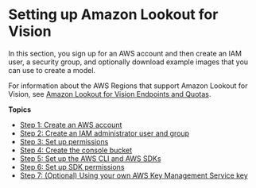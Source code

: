 # Setting up Amazon Lookout for Vision<a name="su-set-up"></a>

In this section, you sign up for an AWS account and then create an IAM user, a security group, and optionally download example images that you can use to create a model\. 

For information about the AWS Regions that support Amazon Lookout for Vision, see [Amazon Lookout for Vision Endpoints and Quotas](https://docs.aws.amazon.com/general/latest/gr/lookoutvision_region.html)\.

**Topics**
+ [Step 1: Create an AWS account](su-account.md)
+ [Step 2: Create an IAM administrator user and group](su-account-user.md)
+ [Step 3: Set up permissions](su-setup-permissions.md)
+ [Step 4: Create the console bucket](su-create-console-bucket.md)
+ [Step 5: Set up the AWS CLI and AWS SDKs](su-awscli-sdk.md)
+ [Step 6: Set up SDK permissions](su-sdk-permissions.md)
+ [Step 7: \(Optional\) Using your own AWS Key Management Service key](su-kms-encryption.md)